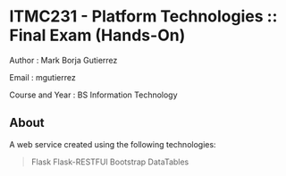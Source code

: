 # ITMC231 - Platform Technologies :: Final Exam (Hands-On)

Author : Mark Borja Gutierrez

Email : mgutierrez

Course and Year : BS Information Technology

## About

A web service created using the following technologies:
 > Flask
 > Flask-RESTFUl
 > Bootstrap
 > DataTables